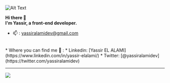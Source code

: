 ![Alt Text](https://media3.giphy.com/media/v1.Y2lkPTc5MGI3NjExcWJpMXg3ZGo2ODF3NWRzb3drOTFmcnlsbTJ6aXFqa2puczNzNWZ0eiZlcD12MV9pbnRlcm5hbF9naWZfYnlfaWQmY3Q9Zw/icUEIrjnUuFCWDxFpU/giphy.gif)

**Hi there 👋**
<br>
**I'm Yassir, a front-end developer.**
<br>

* 📫 : yassiralamidev@gmail.com
<br>
* Where you can find me 👀 :
  * Linkedin: [Yassir EL ALAMI](https://www.linkedin.com/in/yassir-elalami/)
  * Twitter: [@yassiralamidev](https://twitter.com/yassiralamidev)

    
---
[![](https://visitcount.itsvg.in/api?id=yassiralamidev&icon=5&color=1)](https://visitcount.itsvg.in)
